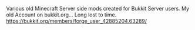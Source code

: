 Various old Minecraft Server side mods created for Bukkit Server users.
My old Account on bukkit.org... Long lost to time.
https://bukkit.org/members/forge_user_42885204.63289/
